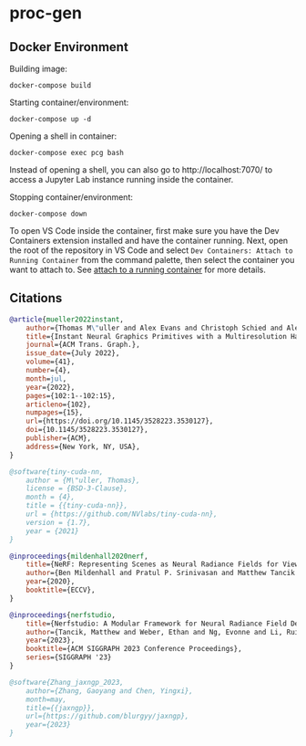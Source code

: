 # proc-gen

## Docker Environment

Building image:
```
docker-compose build
```

Starting container/environment:
```
docker-compose up -d
```

Opening a shell in container:
```
docker-compose exec pcg bash
```

Instead of opening a shell, you can also go to http://localhost:7070/ to access a Jupyter Lab instance running inside the container.

Stopping container/environment:
```
docker-compose down
```

To open VS Code inside the container, first make sure you have the Dev Containers extension installed and have the container running.
Next, open the root of the repository in VS Code and select ``Dev Containers: Attach to Running Container`` from the command palette,
then select the container you want to attach to. See [attach to a running container](https://code.visualstudio.com/docs/remote/attach-container) 
for more details.

## Citations
```bibtex
@article{mueller2022instant,
    author={Thomas M\"uller and Alex Evans and Christoph Schied and Alexander Keller},
    title={Instant Neural Graphics Primitives with a Multiresolution Hash Encoding},
    journal={ACM Trans. Graph.},
    issue_date={July 2022},
    volume={41},
    number={4},
    month=jul,
    year={2022},
    pages={102:1--102:15},
    articleno={102},
    numpages={15},
    url={https://doi.org/10.1145/3528223.3530127},
    doi={10.1145/3528223.3530127},
    publisher={ACM},
    address={New York, NY, USA},
}
```

```bibtex
@software{tiny-cuda-nn,
	author = {M\"uller, Thomas},
	license = {BSD-3-Clause},
	month = {4},
	title = {{tiny-cuda-nn}},
	url = {https://github.com/NVlabs/tiny-cuda-nn},
	version = {1.7},
	year = {2021}
}
```

```bibtex
@inproceedings{mildenhall2020nerf,
    title={NeRF: Representing Scenes as Neural Radiance Fields for View Synthesis},
    author={Ben Mildenhall and Pratul P. Srinivasan and Matthew Tancik and Jonathan T. Barron and Ravi Ramamoorthi and Ren Ng},
    year={2020},
    booktitle={ECCV},
}
```

```bibtex
@inproceedings{nerfstudio,
    title={Nerfstudio: A Modular Framework for Neural Radiance Field Development},
    author={Tancik, Matthew and Weber, Ethan and Ng, Evonne and Li, Ruilong and Yi, Brent and Kerr, Justin and Wang, Terrance and Kristoffersen, Alexander and Austin, Jake and Salahi, Kamyar and Ahuja, Abhik and McAllister, David and Kanazawa, Angjoo},
    year={2023},
    booktitle={ACM SIGGRAPH 2023 Conference Proceedings},
    series={SIGGRAPH '23}
}
```

```bibtex
@software{Zhang_jaxngp_2023,
    author={Zhang, Gaoyang and Chen, Yingxi},
    month=may,
    title={{jaxngp}},
    url={https://github.com/blurgyy/jaxngp},
    year={2023}
}
```